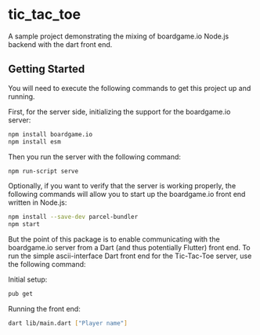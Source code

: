 # tic_tac_toe

A sample project demonstrating the mixing of boardgame.io Node.js backend with the
dart front end.

## Getting Started

You will need to execute the following commands to get this project up and running.

First, for the server side, initializing the support for the boardgame.io server:

```sh
npm install boardgame.io
npm install esm
```

Then you run the server with the following command:

```sh
npm run-script serve
```

Optionally, if you want to verify that the server is working properly, the following
commands will allow you to start up the boardgame.io front end written in Node.js:

```sh
npm install --save-dev parcel-bundler
npm start
```

But the point of this package is to enable communicating with the boardgame.io server
from a Dart (and thus potentially Flutter) front end. To run the simple ascii-interface
Dart front end for the Tic-Tac-Toe server, use the following command:

Initial setup:

```sh
pub get
```

Running the front end:

```sh
dart lib/main.dart ["Player name"]
```
